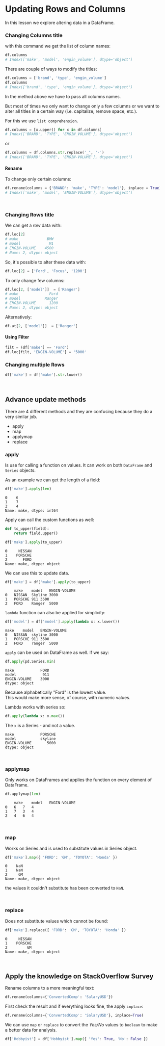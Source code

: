 # Updating Rows and Columns

In this lesson we explore altering data in a DataFrame.

### Changing Columns title

with this command we get the list of column names:

```py
df.columns
# Index(['make', 'model', 'engin_volume'], dtype='object')
```

There are couple of ways to modify the titles:

```py
df.columns = ['brand', 'type', 'engin_volume']
df.columns
# Index(['brand', 'type', 'engin_volume'], dtype='object')
```

In the method above we have to pass all columns names.

But most of times we only want to change only a few columns or we want to alter all titles in a certain way (i.e. capitalize, remove space, etc.).

For this we use ```list comprehension```.

```py
df.columns = [x.upper() for x in df.columns]
# Index(['BRAND', 'TYPE', 'ENGIN_VOLUME'], dtype='object')
```

or 

```py
df.columns = df.columns.str.replace('_', '-')
# Index(['BRAND', 'TYPE', 'ENGIN-VOLUME'], dtype='object')
```

#### Rename

To change only certain columns:

```py
df.rename(columns = {'BRAND': 'make', 'TYPE': 'model'}, inplace = True)
# Index(['make', 'model', 'ENGIN-VOLUME'], dtype='object')
```

<br>

### Changing Rows title

We can get a *row* data with:

```py
df.loc[2]
# make             BMW
# model             M1
# ENGIN-VOLUME    4500
# Name: 2, dtype: object
```

So, it's possible to alter these data with:

```py
df.loc[2] = ['Ford', 'Focus', '1200']
```

To only change few columns:

```py
df.loc[2, ['model']]  = ['Ranger']
# make              Ford
# model           Ranger
# ENGIN-VOLUME      1200
# Name: 2, dtype: object
```

Alternatively:

```py
df.at[2, ['model']]  = ['Ranger']
```

#### Using Filter

```py
filt = (df['make'] == 'Ford')
df.loc[filt, 'ENGIN-VOLUME'] = '5000'
```

### Changing multiple Rows

```py
df['make'] = df['make'].str.lower()
```

<br>

## Advance update methods

There are 4 different methods and they are confusing because they do a very similar job.

* apply
* map
* applymap
* replace

### apply
Is use for calling a function on values. It can work on both ```DataFrame``` and ```Series``` objects.

As an example we can get the length of a field:

```py
df['make'].apply(len)
```

```
0    6
1    7
2    4
Name: make, dtype: int64
```

Apply can call the custom functions as well:

```py
def to_upper(field):
    return field.upper()

df['make'].apply(to_upper)
```
```
0     NISSAN
1    PORSCHE
2       FORD
Name: make, dtype: object
```

We can use this to update data.

```py
df['make'] = df['make'].apply(to_upper)
```
```
	make	model	ENGIN-VOLUME
0	NISSAN	Skyline	3000
1	PORSCHE	911	3500
2	FORD	Ranger	5000
```

```lambda``` function can also be applied for simplicity:

```py
df['model'] = df['model'].apply(lambda x: x.lower())
```
```
make	model	ENGIN-VOLUME
0	NISSAN	skyline	3000
1	PORSCHE	911	3500
2	FORD	ranger	5000
```

```apply``` can be used on DataFrame as well. If we say:

```py
df.apply(pd.Series.min)
```
```
make            FORD
model            911
ENGIN-VOLUME    3000
dtype: object
```

Because alphabetically "Ford" is the lowest value.<br>
This would make more sense, of course, with numeric values.

Lambda works with series so:

```py
df.apply(lambda x: x.max())
```
The ```x``` is a Series - and not a value.
```
make            PORSCHE
model           skyline
ENGIN-VOLUME       5000
dtype: object
```

<br>

### applymap
Only works on DataFrames and applies the function on every element of DataFrame.

```py
df.applymap(len)
```
```
	make	model	ENGIN-VOLUME
0	6	7	4
1	7	3	4
2	4	6	4
```

<br>

### map
Works on Series and is used to substitute values in Series object.

```py
df['make'].map({ 'FORD': 'GM', 'TOYOTA': 'Honda' })
```
```
0    NaN
1    NaN
2     GM
Name: make, dtype: object
```

the values it couldn't substitute has been converted to ```NaN```.

<br>

### replace
Does not substitute values which cannot be found:

```py
df['make'].replace({ 'FORD': 'GM', 'TOYOTA': 'Honda' })
```
```
0     NISSAN
1    PORSCHE
2         GM
Name: make, dtype: object
```

<br>

## Apply the knowledge on StackOverflow Survey

Rename columns to a more meaningful text:

```py
df.rename(columns={'ConvertedComp': 'SalaryUSD'})
```

First check the result and if everything looks fine, the apply ```inplace```:

```py
df.rename(columns={'ConvertedComp': 'SalaryUSD'}, inplace=True)
```

We can use ```map``` or ```replace``` to convert the *Yes/No* values to ```boolean``` to make a better data for analysis.

```py
df['Hobbyist'] = df['Hobbyist'].map({ 'Yes': True, 'No': False })
```

